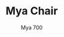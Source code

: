 ---
designer: Claudio Dondoli - Marco Pocci
description: "Mya%20is%20a%20collection%20of%20seatings%20with%20a%20refined%20and%20filiform%20design.%20Chair%20with%20die-casted%20aluminium%20frame%20and%20polypropylene%20seat%20and%20backrest."
image_primary: img/Mya_700_01_zoom.jpg
image_secondary: img/Mya_700_02_zoom.jpg
manufacturer: Pedrali
href: https://www.pedrali.it/en/products/catalog/Chair-MYA-700/
subtitle: Mya 700
title: Mya Chair
image_thumb: img/Mya_700_cover.jpg
tags: 
  - pedrali
  - chairs
category: chairs
slug: /manufacturers/pedrali/chairs/claudio-dondoli-marco-pocci-mya-chair
---